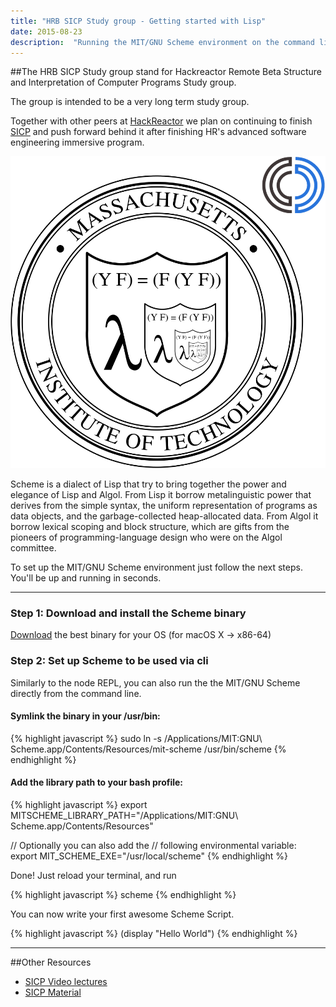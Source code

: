 ```yaml
---
title: "HRB SICP Study group - Getting started with Lisp"
date: 2015-08-23
description:  "Running the MIT/GNU Scheme environment on the command line on macOS"
---
```


##The HRB SICP Study group stand for Hackreactor Remote Beta Structure and Interpretation of Computer Programs Study group.

The group is intended to be a very long term study group.

Together with other peers at [HackReactor](http://www.hackreactor.com/remote-beta) we plan on continuing to finish [SICP](http://ocw.mit.edu/courses/electrical-engineering-and-computer-science/6-001-structure-and-interpretation-of-computer-programs-spring-2005/) and push forward behind it after finishing HR's advanced software engineering immersive program.

![alt MIT/GNU Scheme Logo](/assets/images/hrb-sicp-logo.png)

Scheme is a dialect of Lisp that try to bring together the power and elegance of Lisp
and Algol. From Lisp it borrow metalinguistic power that derives from the simple syntax, the
uniform representation of programs as data objects, and the garbage-collected heap-allocated data.
From Algol it borrow lexical scoping and block structure, which are gifts from the pioneers of
programming-language design who were on the Algol committee.

To set up the MIT/GNU Scheme environment just follow the next steps.
You'll be up and running in seconds.

* * *

### Step 1: Download and install the Scheme binary
[Download](http://www.gnu.org/software/mit-scheme/) the best binary for your OS (for macOS X -> x86-64)

### Step 2: Set up Scheme to be used via cli

Similarly to the node REPL, you can also run the the MIT/GNU Scheme directly from the command line.

#### Symlink the binary in your /usr/bin:

{% highlight javascript %}
sudo ln -s /Applications/MIT\:GNU\ Scheme.app/Contents/Resources/mit-scheme /usr/bin/scheme
{% endhighlight %}

#### Add the library path to your bash profile:

{% highlight javascript %}
export MITSCHEME_LIBRARY_PATH="/Applications/MIT\:GNU\ Scheme.app/Contents/Resources"

// Optionally you can also add the
// following environmental variable:
export MIT_SCHEME_EXE="/usr/local/scheme"
{% endhighlight %}

Done! Just reload your terminal, and run

{% highlight javascript %}
scheme
{% endhighlight %}

You can now write your first awesome Scheme Script.

{% highlight javascript %}
(display "Hello World")
{% endhighlight %}

***
##Other Resources

- [SICP Video lectures](http://ocw.mit.edu/courses/electrical-engineering-and-computer-science/6-001-structure-and-interpretation-of-computer-programs-spring-2005/video-lectures/)
- [SICP Material](https://mitpress.mit.edu/sicp/)

